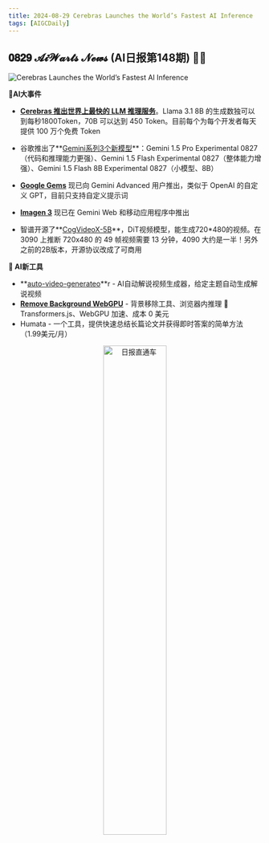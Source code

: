 ```yaml
---
title: 2024-08-29 Cerebras Launches the World’s Fastest AI Inference
tags: [AIGCDaily]
---
```

## 𝟎𝟖𝟐𝟗 𝓐𝓲𝓦𝓪𝓻𝓽𝓼 𝓝𝓮𝔀𝓼 (AI日报第148期) 🧙📰 

![Cerebras Launches the World’s Fastest AI Inference](https://cdn.jsdelivr.net/gh/donttal/imgbed/img/Cerebras%20Inference%20Aug%2026%20Screenshot.png)

**🤯AI大事件**

- **[Cerebras 推出世界上最快的 LLM 推理服务](https://x.com/op7418/status/1828699666927824913/?utm_source=Newsletter&utm_medium=social&utm_campaign=cerebras_launches_the_worlds_fastest_ai_inference)**。Llama 3.1 8B 的生成数独可以到每秒1800Token，70B 可以达到 450 Token。目前每个为每个开发者每天提供 100 万个免费 Token

- 谷歌推出了**[Gemini系列3个新模型](https://x.com/OfficialLoganK/status/1828480081574142227/?utm_source=Newsletter&utm_medium=social&utm_campaign=cerebras_launches_the_worlds_fastest_ai_inference)**：Gemini 1.5 Pro Experimental 0827（代码和推理能力更强）、Gemini 1.5 Flash Experimental 0827（整体能力增强）、Gemini 1.5 Flash 8B Experimental 0827（小模型、8B）

- **[Google Gems](https://x.com/testingcatalog/status/1828816076735644030/?utm_source=Newsletter&utm_medium=social&utm_campaign=cerebras_launches_the_worlds_fastest_ai_inference)** 现已向 Gemini Advanced 用户推出，类似于 OpenAI 的自定义 GPT，目前只支持自定义提示词

- **[Imagen 3](https://x.com/legit_rumors/status/1828826913751871591/?utm_source=Newsletter&utm_medium=social&utm_campaign=cerebras_launches_the_worlds_fastest_ai_inference)** 现已在 Gemini Web 和移动应用程序中推出


- 智谱开源了**[CogVideoX-5B](https://x.com/zRdianjiao/status/1828402473171616049/?utm_source=Newsletter&utm_medium=social&utm_campaign=cerebras_launches_the_worlds_fastest_ai_inference)**，DiT视频模型，能生成720*480的视频。在 3090 上推断 720x480 的 49 帧视频需要 13 分钟，4090 大约是一半！另外之前的2B版本，开源协议改成了可商用


**🧰 AI新工具**

- **[auto-video-generateo](https://github.com/kuangdd2024/auto-video-generateor/?utm_source=Newsletter&utm_medium=social&utm_campaign=cerebras_launches_the_worlds_fastest_ai_inference)**r - AI自动解说视频生成器，给定主题自动生成解说视频
- **[Remove Background WebGPU](https://github.com/huggingface/transformers.js-examples/pull/4/commits/?utm_source=Newsletter&utm_medium=social&utm_campaign=cerebras_launches_the_worlds_fastest_ai_inference)** - 背景移除工具、浏览器内推理 🤗 Transformers.js、WebGPU 加速、成本 0 美元
- Humata - 一个工具，提供快速总结长篇论文并获得即时答案的简单方法（1.99美元/月）

<p align="center">
  <img src="https://cdn.jsdelivr.net/gh/donttal/imgbed/img/newletterss.png" alt="日报直通车" width="50%"/>
</p>